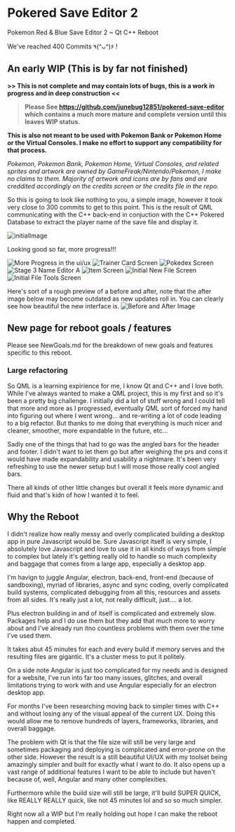 # Pokered Save Editor 2
Pokemon Red & Blue Save Editor 2 ~ Qt C++ Reboot

We've reached 400 Commits ٩(^ᴗ^)۶ !

## An early WIP (This is by far not finished)

**>> This is not complete and may contain lots of bugs, this is a work in progress and in deep construction <<**

> **Please See https://github.com/junebug12851/pokered-save-editor which contains a much more mature and complete version 
until this leaves WIP status.**

**This is also not meant to be used with Pokemon Bank or Pokemon Home or the Virtual Consoles. I make no effort to support any compatibility for that process.**

*Pokemon, Pokemon Bank, Pokemon Home, Virtual Consoles, and related sprites and artwork are owned by GameFreak/Nintendo/Pokemon, I make no claims to them. Majority of artwork and icons are by fans and are creddited accordingly on the credits screen or the credits file in the repo.*

So this is going to look like nothing to you, a simple image, however it took very close to 300 commits to get to this point. This is the result of QML communicating with the C++ back-end in conjuction with the C++ Pokered Database to extract the player name of the save file and display it.

![initialImage](https://i.imgur.com/LB7LDxr.png)

Looking good so far, more progress!!!

![More Progress in the ui/ux](https://i.imgur.com/ULhYfEN.png)
![Trainer Card Screen](https://i.imgur.com/iRUopfu.png)
![Pokedex Screen](https://i.imgur.com/Y2BFody.png)
![Stage 3 Name Editor A](https://i.imgur.com/oYshJk2.png)
![Item Screen](https://i.imgur.com/HG7sjfl.png)
![Initial New File Screen](https://i.imgur.com/Woakr9P.png)
![Initial File Tools Screen](https://i.imgur.com/4oPvOE9.png)

Here's sort of a rough preview of a before and after, note that the after image below may become outdated as new updates roll in. You can clearly see how beautiful the new interface is.
![Before and After Image](https://i.imgur.com/KFhx0Rd.png)

## New page for reboot goals / features

Please see NewGoals.md for the breakdown of new goals and features specific to 
this reboot.

### Large refactoring

So QML is a learning expirience for me, I know Qt and C++ and I love both. While I've always wanted to make a QML project, this is my first and so it's been a pretty big challenge. I initially did a lot of stuff wrong and I could tell that more and more as I progressed, eventually QML sort of forced my hand into figuring out where I went wrong... and re-writing a lot of code leading to a big refactor. But thanks to me doing that everything is much nicer and cleaner, smoother, more expandable in the future, etc...

Sadly one of the things that had to go was the angled bars for the header and footer. I didn't want to let them go but after weighing the prs and cons it would have made expandability and usability a nightmare. It's been very refreshing to use the newer setup but I will mose those really cool angled bars.

There all kinds of other little changes but overall it feels more dynamic and fluid and that's kidn of how I wanted it to feel.

## Why the Reboot

I didn't realize how really messy and overly complicated building a desktop app in pure Javascript
would be. Sure Javascript itself is very simple, I absolutely love Javascript and love to use it
in all kinds of ways from simple to complex but lately it's getting really old to handle so much complexity
and baggage that comes from a large app, especially a desktop app.

I'm havign to juggle Angular, electron, back-end, front-end (because of sandboxing), myriad of
libraries, async and sync coding, overly complicated build systems, complicated debugging from all
this, resources and assets from all sides. It's really just a lot, not really difficult, just.... 
a lot.

Plus electron building in and of itself is complicated and extremely slow. Packages help and
I do use them but they add that much more to worry about and I've already run itno countless problems
with them over the time I've used them.

It takes abut 45 minutes for each and every build if memory serves and the resulting files are gigantic.
It's a cluster mess to put it politely.

On a side note Angular is just too complicated for my needs and is designed for a website, I've run into
far too many issues, glitches, and overall limitations trying to work with and use Angular especially
for an electron desktop app.

For months I've been researching moving back to simpler times with C++ and without losing any of the 
visual appeal of the current UX. Doing this would allow me to remove hundreds of layers, frameworks,
libraries, and overall baggage.

The problem with Qt is that the file size will still be very large and sometimes packaging and deploying
is complicated and error-prone on the other side. However the result is a still beautiful UI/UX with
my toolset being amazingly simpler and built for exactly what I want to do. It also opens up a vast
range of additional features I want to be able to include but haven't because of, well, Angular and
many other complexities.

Furthermore while the build size will still be large, it'll build SUPER QUICK, like REALLY REALLY quick,
like not 45 minutes lol and so so much simpler.

Right now all a WIP but I'm really holding out hope I can make the reboot happen and completed.
